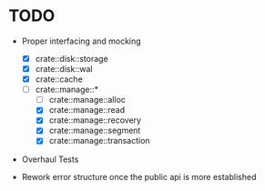 # TODO

- Proper interfacing and mocking

  - [x] crate::disk::storage
  - [x] crate::disk::wal
  - [x] crate::cache
  - [ ] crate::manage::\*
    - [ ] crate::manage::alloc
    - [x] crate::manage::read
    - [x] crate::manage::recovery
    - [x] crate::manage::segment
    - [x] crate::manage::transaction

- Overhaul Tests

- Rework error structure once the public api is more established
